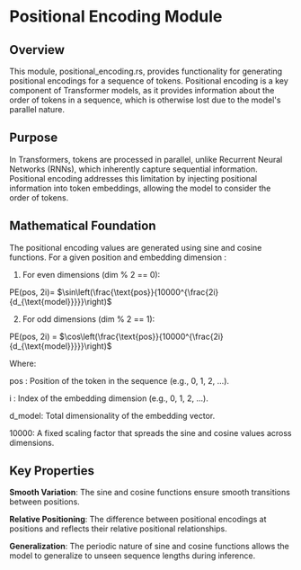 # Positional Encoding Module

## Overview

This module, positional_encoding.rs, provides functionality for generating positional encodings for a sequence of tokens. Positional encoding is a key component of Transformer models, as it provides information about the order of tokens in a sequence, which is otherwise lost due to the model's parallel nature.

## Purpose

In Transformers, tokens are processed in parallel, unlike Recurrent Neural Networks (RNNs), which inherently capture sequential information. Positional encoding addresses this limitation by injecting positional information into token embeddings, allowing the model to consider the order of tokens.

## Mathematical Foundation

The positional encoding values are generated using sine and cosine functions. For a given position  and embedding dimension :

1. For even dimensions (dim % 2 == 0):

  PE(pos, 2i)= $\sin\left(\frac{\text{pos}}{10000^{\frac{2i}{d_{\text{model}}}}}\right)$


2. For odd dimensions (dim % 2 == 1):

  PE(pos, 2i) = $\cos\left(\frac{\text{pos}}{10000^{\frac{2i}{d_{\text{model}}}}}\right)$

Where:

pos : Position of the token in the sequence (e.g., 0, 1, 2, ...).

i : Index of the embedding dimension (e.g., 0, 1, 2, ...).

d_model: Total dimensionality of the embedding vector.

10000: A fixed scaling factor that spreads the sine and cosine values across dimensions.

## Key Properties

**Smooth Variation**: The sine and cosine functions ensure smooth transitions between positions.

**Relative Positioning**: The difference between positional encodings at positions  and  reflects their relative positional relationships.

**Generalization**: The periodic nature of sine and cosine functions allows the model to generalize to unseen sequence lengths during inference.
